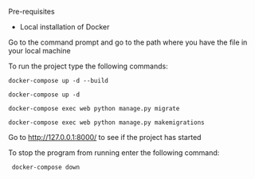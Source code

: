 Pre-requisites
  - Local installation of Docker

Go to the command prompt and go to the path 
where you have the file in your local machine

To run the project type the following commands:
    
    docker-compose up -d --build

    docker-compose up -d 

    docker-compose exec web python manage.py migrate 

    docker-compose exec web python manage.py makemigrations

Go to  http://127.0.0.1:8000/  to see if the project has started

To stop the program from running enter the following command:

     docker-compose down

